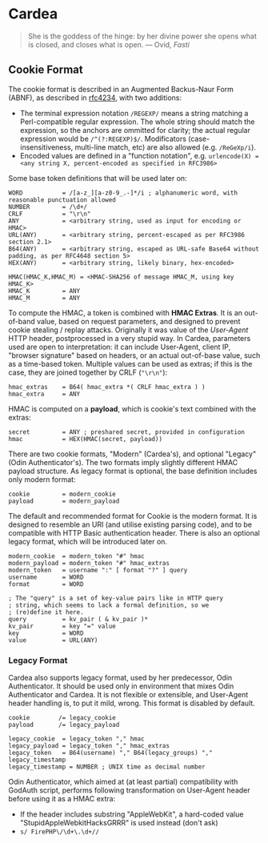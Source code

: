 Cardea
======

> She is the goddess of the hinge: by her divine power she opens what
> is closed, and closes what is open. — Ovid, *Fasti*

Cookie Format
-------------

The cookie format is described in an Augmented Backus-Naur Form
(ABNF), as described in
[rfc4234](http://www.ietf.org/rfc/rfc4234.txt), with two additions:

 - The terminal expression notation `/REGEXP/` means a string matching
   a Perl-compatible regular expression. The whole string should match
   the expression, so the anchors are ommitted for clarity; the actual
   regular expression would be `/^(?:REGEXP)$/`. Modificators
   (case-insensitiveness, multi-line match, etc) are also allowed
   (e.g. `/ReGeXp/i`).
 - Encoded values are defined in a "function notation",
   e.g. `urlencode(X) = <any string X, percent-encoded as specified in
   RFC3986>`

Some base token definitions that will be used later on:

    WORD           = /[a-z_][a-z0-9_.-]*/i ; alphanumeric word, with reasonable punctuation allowed
    NUMBER         = /\d+/
    CRLF           = "\r\n"
    ANY            = <arbitrary string, used as input for encoding or HMAC>
    URL(ANY)       = <arbitrary string, percent-escaped as per RFC3986 section 2.1>
    B64(ANY)       = <arbitrary string, escaped as URL-safe Base64 without padding, as per RFC4648 section 5>
    HEX(ANY)       = <arbitrary string, likely binary, hex-encoded>

    HMAC(HMAC_K,HMAC_M) = <HMAC-SHA256 of message HMAC_M, using key HMAC_K>
    HMAC_K         = ANY
    HMAC_M         = ANY

To compute the HMAC, a token is combined with **HMAC Extras**. It is an
out-of-band value, based on request parameters, and designed to
prevent cookie stealing / replay attacks. Originally it was value of
the *User-Agent* HTTP header, postprocessed in a very stupid way. In
Cardea, parameters used are open to interpretation: it can include
User-Agent, client IP, "browser signature" based on headers, or an
actual out-of-base value, such as a time-based token. Multiple values
can be used as extras; if this is the case, they are joined together
by CRLF (`"\r\n"`):

    hmac_extras    = B64( hmac_extra *( CRLF hmac_extra ) )
    hmac_extra     = ANY

HMAC is computed on a **payload**, which is cookie's text combined
with the extras:
    
    secret         = ANY ; preshared secret, provided in configuration
    hmac           = HEX(HMAC(secret, payload))

There are two cookie formats, "Modern" (Cardea's), and optional
"Legacy" (Odin Authenticator's). The two formats imply slightly
different HMAC payload structure. As legacy format is optional, the
base definition includes only modern format:

    cookie         = modern_cookie
    payload        = modern_payload

The default and recommended format for Cookie is the modern format. It
is designed to resemble an URI (and utilise existing parsing code),
and to be compatible with HTTP Basic authentication header. There is
also an optional legacy format, which will be introduced later on.

    modern_cookie  = modern_token "#" hmac
    modern_payload = modern_token "#" hmac_extras
    modern_token   = username ":" [ format "?" ] query
    username       = WORD
    format         = WORD

    ; The "query" is a set of key-value pairs like in HTTP query
    ; string, which seems to lack a formal definition, so we
    ; (re)define it here.
    query          = kv_pair ( & kv_pair )*
    kv_pair        = key "=" value
    key            = WORD
    value          = URL(ANY)

### Legacy Format

Cardea also supports legacy format, used by her predecessor, Odin
Authenticator. It should be used only in environment that mixes Odin
Authenticator and Cardea. It is not flexible or extensible, and
User-Agent header handling is, to put it mild, wrong. This format is
disabled by default.

    cookie        /= legacy_cookie
    payload       /= legacy_payload
    
    legacy_cookie  = legacy_token "," hmac
    legacy_payload = legacy_token "," hmac_extras
    legacy_token   = B64(username) "," B64(legacy_groups) "," legacy_timestamp
    legacy_timestamp = NUMBER ; UNIX time as decimal number

Odin Authenticator, which aimed at (at least partial) compatibility
with GodAuth script, performs following transformation on User-Agent
header before using it as a HMAC extra:

 - If the header includes substring "AppleWebKit", a hard-coded value
   "StupidAppleWebkitHacksGRRR" is used instead (don't ask)
 - `s/ FirePHP\/\d+\.\d+//`
